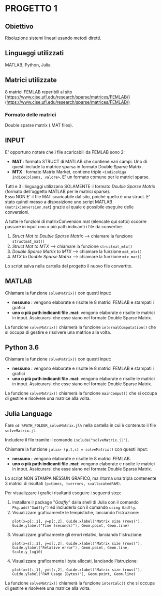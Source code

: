 # PROGETTO 1

## Obiettivo
Risoluzione sistemi lineari usando metodi diretti.

## Linguaggi utilizzati
MATLAB, Python, Julia.

## Matrici utilizzate
8 matrici FEMLAB reperibili al sito [https://www.cise.ufl.edu/research/sparse/matrices/FEMLAB/](https://www.cise.ufl.edu/research/sparse/matrices/FEMLAB/)

### Formato delle matrici
Double sparse matrix (.MAT files).


## INPUT
E' opportuno notare che i file scaricabili da FEMLAB sono 2:
* **MAT** : formato STRUCT di MATLAB che contiene vari campi. Uno di questi include la matrice sparsa in formato Double Sparse Matrix.
* **MTX** : formato Matrix Market, contiene triple `<indiceRiga indiceColonna, valore>`. E' un formato comune per le matrici sparse.


Tutti e 3 i linguaggi utilizzano SOLAMENTE il formato _Double Sparse Matrix_ (formato dell'oggetto MATLAB per le matrici sparse).  
Esso NON E' il file MAT scaricabile dal sito, poichè quello è una struct. E' stato quindi messo a disposizione uno script MATLAB (`matrixConversion.mat`) grazie al quale è possibile eseguire delle conversioni.


A tutte le funzioni di matrixConversion.mat (elencate qui sotto) occorre passare in input uno o più path indicanti i file da convertire.

1. _Struct Mat to Double Sparse Matrix_ --> chiamare la funzione `structmat_mat()`
2. _Struct Mat to MTX_ --> chiamare la funzione `structmat_mtx()`
3. _Double Sparse Matrix to MTX_ --> chiamare la funzione `mat_mtx()`
4. _MTX to Double Sparse Matrix_ --> chiamare la funzione `mtx_mat()`

Lo script salva nella cartella del progetto il nuovo file convertito.


## MATLAB

Chiamare la funzione `solveMatrix()` con questi input:
- **nessuno** : vengono elaborate e risolte le 8 matrici FEMLAB e stampati i grafici
- **uno o più path indicanti file .mat**: vengono elaborate e risolte le matrici in
input. Assicurarsi che esse siano nel formate Double Sparse Matrix.

La funzione `solveMatrix()` chiamerà la funzione `internalComputation()` che si occupa di gestire e risolvere una matrice alla volta.


## Python 3.6

Chiamare la funzione `solveMatrix()` con questi input:
- **nessuno** : vengono elaborate e risolte le 8 matrici FEMLAB e stampati i grafici
- **uno o più path indicanti file .mat**: vengono elaborate e risolte le matrici in input. Assicurarsi che esse siano nel formate Double Sparse Matrix.

La funzione `solveMatrix()` chiamerà la funzione `mainComput()` che si occupa di gestire e risolvere una matrice alla volta.


## Julia Language
Fare `cd %PATH_FOLDER_solveMatrix.jl%` nella cartella in cui è contenuto il file `solveMatrix.jl`.

Includere il file tramite il comando `include("solveMatrix.jl")`.

Chiamare la funzione `julia> (p,t,s) = solveMatrix()` con questi input:
- **nessuno** : vengono elaborate e risolte le 8 matrici FEMLAB.
- **uno o più path indicanti file .mat**: vengono elaborate e risolte le matrici in input. Assicurarsi che esse siano nel formate Double Sparse Matrix.

Lo script NON STAMPA NESSUN GRAFICO, ma ritorna una tripla contenente 3 matrici
di risultati `(p=times, t=errors, s=allocatedRAM)`.

Per visualizzare i grafici  risultanti eseguire i seguenti step:
1. Installare il package "_Gadfly_" dalla shell di Julia con il comando `Pkg.add("Gadfly")` ed includerlo con il comando `using Gadfly`.
2. Visualizzare graficamente le tempistiche, lanciando l'istruzione:
	```
	plot(x=p[:,1], y=p[:,2], Guide.xlabel("Matrix size (rows)"), Guide.ylabel("Time (seconds)"), Geom.point, Geom.line)
	```
3. Visualizzare graficamente gli errori relativi, lanciando l'istruzione:
	```
	plot(x=s[:,1], y=s[:,2], Guide.xlabel("Matrix size (rows)"), Guide.ylabel("Relative error"), Geom.point, Geom.line, Scale.y_log10)
	```
4. Visualizzare graficamente i byte allocati, lanciando l'istruzione:
	```
	plot(x=t[:,1], y=t[:,2], Guide.xlabel("Matrix size (rows)"), Guide.ylabel("RAM Usage (Bytes)"), Geom.point, Geom.line)
	```

La funzione `solveMatrix()` chiamerà la funzione `interCalc()` che si 
occupa di gestire e risolvere una matrice alla volta.
